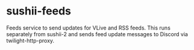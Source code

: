 # sushii-feeds

Feeds service to send updates for VLive and RSS feeds. This runs separately from
sushii-2 and sends feed update messages to Discord via twilight-http-proxy.
